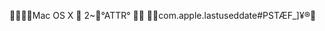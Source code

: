     Mac OS X            	   2   ~      °                                      ATTR       °                               com.apple.lastuseddate#PS    TÆF_    ]¥®    